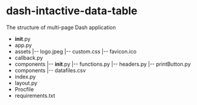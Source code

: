 # dash-intactive-data-table

The structure of multi-page Dash application
- __init__.py
- app.py
- assets
   |-- logo.jpeg
   |-- custom.css
   |-- favicon.ico
- callback.py
- components
   |-- __init__.py
   |-- functions.py
   |-- headers.py
   |-- printButton.py
- components
   |-- datafiles.csv
- index.py
- layout.py
- Procfile
- requirements.txt
